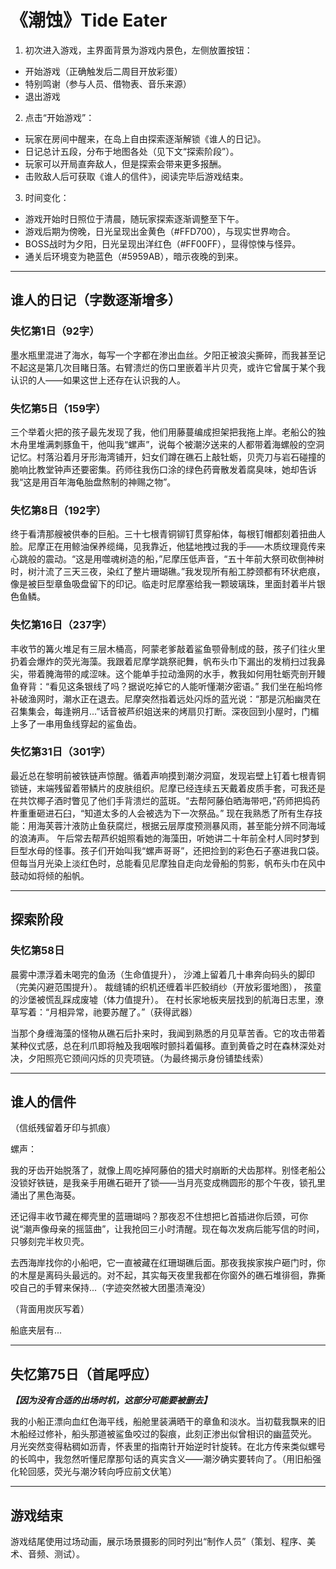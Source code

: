 # 《潮蚀》Tide Eater

1. 初次进入游戏，主界面背景为游戏内景色，左侧放置按钮：

- 开始游戏（正确触发后二周目开放彩蛋）
- 特别鸣谢（参与人员、借物表、音乐来源）
- 退出游戏

2. 点击“开始游戏”：

- 玩家在房间中醒来，在岛上自由探索逐渐解锁《谁人的日记》。
- 日记总计五段，分布于地图各处（见下文“探索阶段”）。
- 玩家可以开局直奔敌人，但是探索会带来更多报酬。
- 击败敌人后可获取《谁人的信件》，阅读完毕后游戏结束。

3. 时间变化：

- 游戏开始时日照位于清晨，随玩家探索逐渐调整至下午。
- 游戏后期为傍晚，日光呈现出金黄色（#FFD700），与现实世界吻合。
- BOSS战时为夕阳，日光呈现出洋红色（#FF00FF），显得惊悚与怪异。
- 通关后环境变为艳蓝色（#5959AB），暗示夜晚的到来。

---

## 谁人的日记（字数逐渐增多）

### **失忆第1日（92字）**

墨水瓶里混进了海水，每写一个字都在渗出血丝。夕阳正被浪尖撕碎，而我甚至记不起这是第几次目睹日落。右臂溃烂的伤口里嵌着半片贝壳，或许它曾属于某个我认识的人——如果这世上还存在认识我的人。

### **失忆第5日（159字）**

三个举着火把的孩子最先发现了我，他们用藤蔓编成担架把我拖上岸。老船公的独木舟里堆满刺豚鱼干，他叫我“螺声”，说每个被潮汐送来的人都带着海螺般的空洞记忆。村落沿着月牙形海湾铺开，妇女们蹲在礁石上敲牡蛎，贝壳刀与岩石碰撞的脆响比教堂钟声还要密集。药师往我伤口涂的绿色药膏散发着腐臭味，她却告诉我“这是用百年海龟胎盘熬制的神赐之物”。

### **失忆第8日（192字）**

终于看清那艘被供奉的巨船。三十七根青铜铆钉贯穿船体，每根钉帽都刻着扭曲人脸。尼摩正在用鲸油保养缆绳，见我靠近，他猛地拽过我的手——木质纹理竟传来心跳般的震动。“这是用噬魂树造的船，”尼摩压低声音，“五十年前大祭司砍倒神树时，树汁流了三天三夜，染红了整片珊瑚礁。”我发现所有船工脖颈都有环状疤痕，像是被巨型章鱼吸盘留下的印记。临走时尼摩塞给我一颗玻璃珠，里面封着半片银色鱼鳞。

### **失忆第16日（237字）**

丰收节的篝火堆足有三层木桶高，阿蒙老爹敲着鲨鱼颚骨制成的鼓，孩子们往火里扔着会爆炸的荧光海藻。我跟着尼摩学跳祭祀舞，帆布头巾下漏出的发梢扫过我鼻尖，带着腌海带的咸涩味。这个能单手拉动渔网的水手，教我如何用牡蛎壳剖开鳗鱼脊背：“看见这条银线了吗？据说吃掉它的人能听懂潮汐密语。”
我们坐在船坞修补破渔网时，潮水正在退去。尼摩突然指着远处闪烁的蓝光说：“那是沉船幽灵在召集集会，每逢朔月...”话音被芦织姐送来的烤扇贝打断。深夜回到小屋时，门楣上多了一串用鱼线穿起的鲨鱼齿。

### **失忆第31日（301字）**

最近总在黎明前被铁链声惊醒。循着声响摸到潮汐洞窟，发现岩壁上钉着七根青铜锁链，末端残留着带鳞片的皮肤组织。尼摩已经连续五天戴着皮质手套，可我还是在共饮椰子酒时瞥见了他们手背溃烂的蓝斑。“去帮阿藤伯晒海带吧，”药师把捣药杵重重砸进石臼，“知道太多的人会被选为下一次祭品。”
现在我熟悉了所有生存技能：用海芙蓉汁液防止鱼获腐烂，根据云层厚度预测暴风雨，甚至能分辨不同海域的浪涛声。
午后常去帮芦织姐照看她的海藻田，听她讲二十年前全村人同时梦到巨型水母的怪事。孩子们开始叫我“螺声哥哥”，还把捡到的彩色石子塞进我口袋。但每当月光染上淡红色时，总能看见尼摩独自走向龙骨船的剪影，帆布头巾在风中鼓动如将倾的船帆。

---

## 探索阶段

### **失忆第58日**

晨雾中漂浮着未喝完的鱼汤（生命值提升），
沙滩上留着几十串奔向码头的脚印（完美闪避范围提升）。
裁缝铺的织机还缠着半匹鲛绡纱（开放彩蛋地图），
孩童的沙堡被慌乱踩成废墟（体力值提升）。
在村长家地板夹层找到的航海日志里，潦草写着：“月相异常，祂要苏醒了。”（获得武器）

当那个身缠海藻的怪物从礁石后扑来时，我闻到熟悉的月见草苦香。它的攻击带着某种仪式感，总在利爪即将触及我咽喉时颤抖着偏移。直到黄昏之时在森林深处对决，夕阳照亮它颈间闪烁的贝壳项链。（为最终揭示身份铺垫线索）

---

## 谁人的信件

（信纸残留着牙印与抓痕）

螺声：

我的牙齿开始脱落了，就像上周吃掉阿藤伯的猎犬时崩断的犬齿那样。别怪老船公没锁好铁链，是我亲手用礁石砸开了锁——当月亮变成椭圆形的那个午夜，锁孔里涌出了黑色海葵。

还记得丰收节藏在椰壳里的蓝珊瑚吗？那夜忍不住想把匕首插进你后颈，可你说“潮声像母亲的摇篮曲”，让我抢回三小时清醒。现在每次发病后能写信的时间，只够刻完半枚贝壳。

去西海岸找你的小船吧，它一直被藏在红珊瑚礁后面。那夜我挨家挨户砸门时，你的木屋是离码头最远的。对不起，其实每天夜里我都在你窗外的礁石堆徘徊，靠撕咬自己的手臂来保持...（字迹突然被大团墨渍淹没）

（背面用炭灰写着）

船底夹层有...

---

## 失忆第75日（首尾呼应）

***【因为没有合适的出场时机，这部分可能要被删去】***

我的小船正漂向血红色海平线，船舱里装满晒干的章鱼和淡水。当初载我飘来的旧木船经过修补，船头那道被鲨鱼咬过的裂痕，此刻正渗出似曾相识的幽蓝荧光。
月光突然变得粘稠如沥青，怀表里的指南针开始逆时针旋转。在北方传来类似螺号的长鸣中，我忽然听懂尼摩那句话的真实含义——潮汐确实要转向了。（用旧船强化轮回感，荧光与潮汐转向呼应前文伏笔）

---

## 游戏结束

游戏结尾使用过场动画，展示场景摄影的同时列出“制作人员”（策划、程序、美术、音频、测试）。
